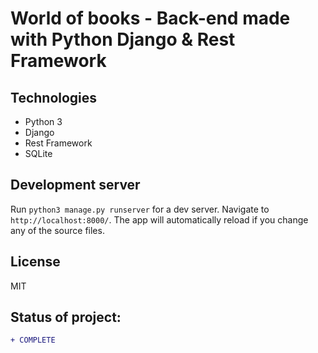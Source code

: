 # World of books - Back-end made with Python Django & Rest Framework


## Technologies

* Python 3
* Django
* Rest Framework
* SQLite


## Development server

Run `python3 manage.py runserver` for a dev server. Navigate to `http://localhost:8000/`. The app will automatically reload if you change any of the source files.


License
----

MIT

## Status of project: 
```diff 
+ COMPLETE
```
